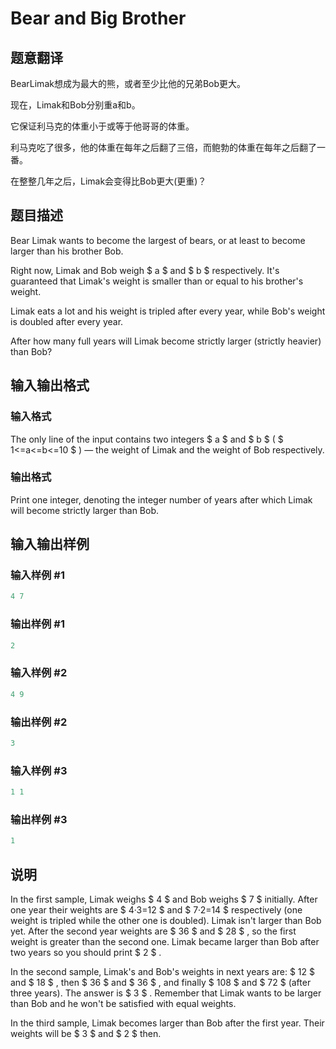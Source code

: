 # Bear and Big Brother

## 题意翻译

BearLimak想成为最大的熊，或者至少比他的兄弟Bob更大。

现在，Limak和Bob分别重a和b。

它保证利马克的体重小于或等于他哥哥的体重。

利马克吃了很多，他的体重在每年之后翻了三倍，而鲍勃的体重在每年之后翻了一番。

在整整几年之后，Limak会变得比Bob更大(更重)？

## 题目描述

Bear Limak wants to become the largest of bears, or at least to become larger than his brother Bob.

Right now, Limak and Bob weigh $ a $ and $ b $ respectively. It's guaranteed that Limak's weight is smaller than or equal to his brother's weight.

Limak eats a lot and his weight is tripled after every year, while Bob's weight is doubled after every year.

After how many full years will Limak become strictly larger (strictly heavier) than Bob?

## 输入输出格式

### 输入格式

The only line of the input contains two integers $ a $ and $ b $ ( $ 1<=a<=b<=10 $ ) — the weight of Limak and the weight of Bob respectively.

### 输出格式

Print one integer, denoting the integer number of years after which Limak will become strictly larger than Bob.

## 输入输出样例

### 输入样例 #1

```cpp
4 7

```
### 输出样例 #1

```cpp
2

```
### 输入样例 #2

```cpp
4 9

```
### 输出样例 #2

```cpp
3

```
### 输入样例 #3

```cpp
1 1

```
### 输出样例 #3

```cpp
1

```
## 说明

In the first sample, Limak weighs $ 4 $ and Bob weighs $ 7 $ initially. After one year their weights are $ 4·3=12 $ and $ 7·2=14 $ respectively (one weight is tripled while the other one is doubled). Limak isn't larger than Bob yet. After the second year weights are $ 36 $ and $ 28 $ , so the first weight is greater than the second one. Limak became larger than Bob after two years so you should print $ 2 $ .

In the second sample, Limak's and Bob's weights in next years are: $ 12 $ and $ 18 $ , then $ 36 $ and $ 36 $ , and finally $ 108 $ and $ 72 $ (after three years). The answer is $ 3 $ . Remember that Limak wants to be larger than Bob and he won't be satisfied with equal weights.

In the third sample, Limak becomes larger than Bob after the first year. Their weights will be $ 3 $ and $ 2 $ then.

